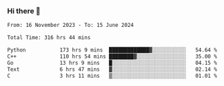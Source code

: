 ### Hi there 👋

<!--
**floyiac/floyiac** is a ✨ _special_ ✨ repository because its `README.md` (this file) appears on your GitHub profile.

Here are some ideas to get you started:

- 🔭 I’m currently working on ...
- 🌱 I’m currently learning ...
- 👯 I’m looking to collaborate on ...
- 🤔 I’m looking for help with ...
- 💬 Ask me about ...
- 📫 How to reach me: ...
- 😄 Pronouns: ...
- ⚡ Fun fact: ...
-->

<!--START_SECTION:waka-->

```txt
From: 16 November 2023 - To: 15 June 2024

Total Time: 316 hrs 44 mins

Python           173 hrs 9 mins  █████████████▓░░░░░░░░░░░   54.64 %
C++              110 hrs 54 mins ████████▓░░░░░░░░░░░░░░░░   35.00 %
Go               13 hrs 9 mins   █░░░░░░░░░░░░░░░░░░░░░░░░   04.15 %
Text             6 hrs 47 mins   ▓░░░░░░░░░░░░░░░░░░░░░░░░   02.14 %
C                3 hrs 11 mins   ▒░░░░░░░░░░░░░░░░░░░░░░░░   01.01 %
```

<!--END_SECTION:waka-->
